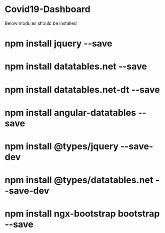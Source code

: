 # Covid19-Dashboard
Below modules should be installed

# npm install jquery --save
# npm install datatables.net --save
# npm install datatables.net-dt --save
# npm install angular-datatables --save
# npm install @types/jquery --save-dev
# npm install @types/datatables.net --save-dev
# npm install ngx-bootstrap bootstrap --save
